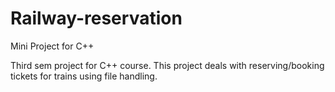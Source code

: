 # Railway-reservation
Mini Project for C++

Third sem project for C++ course.
This project deals with reserving/booking tickets for trains using file handling.

